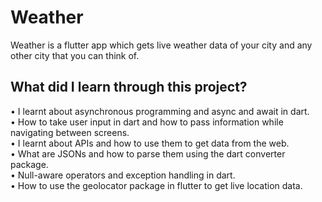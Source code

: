 # Weather

Weather is a flutter app which gets live weather data of your city and any other city that you can think of.

## What did I learn through this project?

•	I learnt about asynchronous programming and async and await in dart. </br>
•	How to take user input in dart and how to pass information while navigating between screens.</br>
•	I learnt about APIs and how to use them to get data from the web.</br>
•	What are JSONs and how to parse them using the dart converter package.</br>
•	Null-aware operators and exception handling in dart.</br>
•	How to use the geolocator package in flutter to get live location data.</br>

